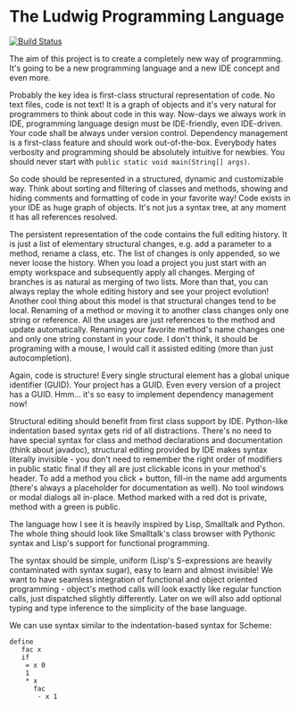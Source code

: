 # The Ludwig Programming Language
[![Build Status](https://api.travis-ci.org/strangepleasures/foo.svg?branch=master)](https://travis-ci.org/strangepleasures/foo/branches)

The aim of this project is to create a completely new way of programming.
It's going to be a new programming language and a new IDE concept and even more. 

Probably the key idea is first-class structural representation of code. No text files, code is not text! It is a graph of objects and it's very natural for programmers to think about code in this way.
Now-days we always work in IDE, programming language design must be IDE-friendly, even IDE-driven.
Your code shall be always under version control.
Dependency management is a first-class feature and should work out-of-the-box.
Everybody hates verbosity and programming should be absolutely intuitive for newbies. You should never start with `public static void main(String[] args)`.

So code should be represented in a structured, dynamic and customizable way. Think about sorting and filtering of classes and methods, showing and hiding comments and formatting of code in your favorite way! Code exists in your IDE as huge graph of objects. It's not jus a syntax tree, at any moment it has all references resolved.

The persistent representation of the code contains the full editing history. It is just a list of elementary structural changes, e.g. add a parameter to a method, rename a class, etc. The list of changes is only appended, so we never loose the history.
When you load a project you just start with an empty workspace and subsequently apply all changes. Merging of branches is as natural as merging of two lists. More than that, you can always replay the whole editing history and see your project evolution!
Another cool thing about this model is that structural changes tend to be local. Renaming of a method or moving it to another class changes only one string or reference. All the usages are just references to the method and update automatically. Renaming your favorite method's name changes one and only one string constant in your code. I don't think, it should be programing with a mouse, I would call it assisted editing (more than just autocompletion).

Again, code is structure! Every single structural element has a global unique identifier (GUID). Your project has a GUID. Even every version of a project has a GUID. Hmm... it's so easy to implement dependency management now!

Structural editing should benefit from first class support by IDE. Python-like indentation based syntax gets rid of all distractions.
There's no need to have special syntax for class and method declarations and documentation (think about javadoc), structural editing provided by IDE makes syntax literally invisible - you  don't need to remember the right order of modifiers in public static final if they all are just clickable icons in your method's header. To add a method you click + button, fill-in the name add arguments (there's always a placeholder for documentation as well). No tool windows or modal dialogs all in-place. Method marked with a red dot is private, method with a green is public.

The language how I see it is heavily inspired by Lisp, Smalltalk and Python.
The whole thing should look like Smalltalk's class browser with Pythonic syntax and Lisp's support for functional programming.

The syntax should be simple, uniform (Lisp's S-expressions are heavily contaminated with syntax sugar), easy to learn and almost invisible! We want to have seamless integration of functional and object oriented programming - object's method calls will look exactly like regular function calls, just dispatched slightly differently. Later on we will also add optional typing and type inference to the simplicity of the base language. 

We can use syntax similar to the indentation-based syntax for Scheme:

```
define
   fac x
   if
    = x 0
    1
    * x
      fac
       - x 1
```